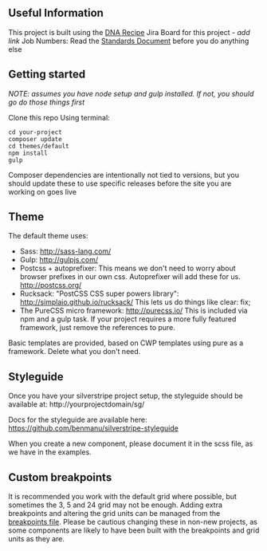 ## Useful Information
This project is built using the [DNA Recipe](https://github.com/dnadesign/dna-recipe)
Jira Board for this project - _add link_
Job Numbers: 
Read the [Standards Document](STANDARDS.md) before you do anything else

## Getting started
_NOTE: assumes you have node setup and gulp installed. If not, you should go do those things first_

Clone this repo
Using terminal:

	cd your-project
	composer update
	cd themes/default
	npm install
	gulp

Composer dependencies are intentionally not tied to versions, but you should update these to use specific releases before the site you are working on goes live

## Theme
The default theme uses:
* Sass: http://sass-lang.com/
* Gulp: http://gulpjs.com/
* Postcss + autoprefixer: This means we don't need to worry about browser prefixes in our own css. Autoprefixer will add these for us. http://postcss.org/
* Rucksack: "PostCSS CSS super powers library":  http://simplaio.github.io/rucksack/ This lets us do things like clear: fix;
* The PureCSS micro framework: http://purecss.io/ This is included via npm and a gulp task. If your project requires a more fully featured framework, just remove the references to pure.

Basic templates are provided, based on CWP templates using pure as a framework. Delete what you don't need.

## Styleguide
Once you have your silverstripe project setup, the styleguide should be available at:
	http://yourprojectdomain/sg/

Docs for the styleguide are available here: https://github.com/benmanu/silverstripe-styleguide

When you create a new component, please document it in the scss file, as we have in the examples.

## Custom breakpoints
It is recommended you work with the default grid where possible, but sometimes the 3, 5 and 24 grid may not be enough. Adding extra breakpoints and altering the grid units can be managed from the [breakpoints file](themes/default/build/sass/utilities/_var-breakpoints.scss). Please be cautious changing these in non-new projects, as some components are likely to have been built with the breakpoints and grid units as they are. 
